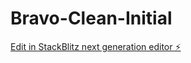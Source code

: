 # Bravo-Clean-Initial

[Edit in StackBlitz next generation editor ⚡️](https://stackblitz.com/~/github.com/omucahit/Bravo-Clean-Initial)